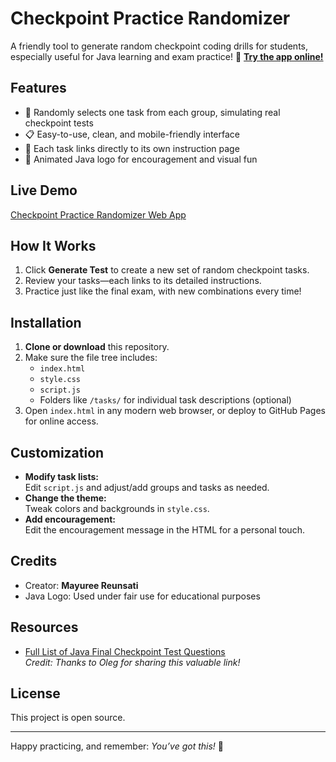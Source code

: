 # Checkpoint Practice Randomizer

A friendly tool to generate random checkpoint coding drills for students, especially useful for Java learning and exam practice!
🔗 **[Try the app online!](https://mareerray.github.io/Checkpoint-Practice-Randomizer/)**

## Features

- 🎲 Randomly selects one task from each group, simulating real checkpoint tests
- 📋 Easy-to-use, clean, and mobile-friendly interface
- 🔗 Each task links directly to its own instruction page
- 🎉 Animated Java logo for encouragement and visual fun


## Live Demo

[Checkpoint Practice Randomizer Web App](https://mareerray.github.io/Checkpoint-Practice-Randomizer/)


## How It Works

1. Click **Generate Test** to create a new set of random checkpoint tasks.
2. Review your tasks—each links to its detailed instructions.
3. Practice just like the final exam, with new combinations every time!

## Installation

1. **Clone or download** this repository.
2. Make sure the file tree includes:
   - `index.html`
   - `style.css`
   - `script.js`
   - Folders like `/tasks/` for individual task descriptions (optional)
3. Open `index.html` in any modern web browser, or deploy to GitHub Pages for online access.

## Customization

- **Modify task lists:**  
  Edit `script.js` and adjust/add groups and tasks as needed.
- **Change the theme:**  
  Tweak colors and backgrounds in `style.css`.
- **Add encouragement:**  
  Edit the encouragement message in the HTML for a personal touch.

## Credits

- Creator: **Mayuree Reunsati**
- Java Logo: Used under fair use for educational purposes

## Resources

- [Full List of Java Final Checkpoint Test Questions](http://193.164.155.218:2025/)  
  _Credit: Thanks to Oleg for sharing this valuable link!_


## License

This project is open source.

---

Happy practicing, and remember: _You’ve got this!_ 🚀


